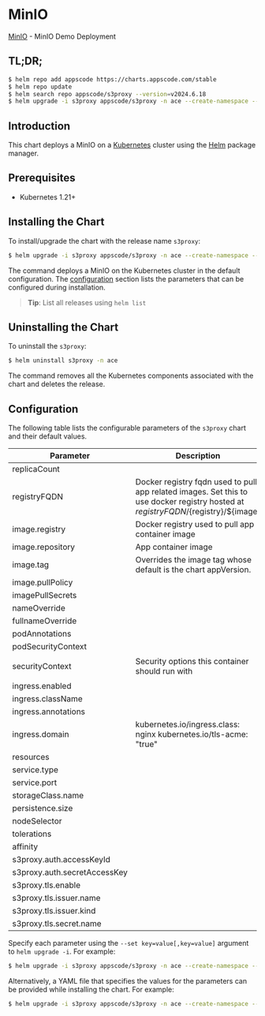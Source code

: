 # MinIO

[MinIO](https://github.com/appscode-cloud) - MinIO Demo Deployment

## TL;DR;

```bash
$ helm repo add appscode https://charts.appscode.com/stable
$ helm repo update
$ helm search repo appscode/s3proxy --version=v2024.6.18
$ helm upgrade -i s3proxy appscode/s3proxy -n ace --create-namespace --version=v2024.6.18
```

## Introduction

This chart deploys a MinIO on a [Kubernetes](http://kubernetes.io) cluster using the [Helm](https://helm.sh) package manager.

## Prerequisites

- Kubernetes 1.21+

## Installing the Chart

To install/upgrade the chart with the release name `s3proxy`:

```bash
$ helm upgrade -i s3proxy appscode/s3proxy -n ace --create-namespace --version=v2024.6.18
```

The command deploys a MinIO on the Kubernetes cluster in the default configuration. The [configuration](#configuration) section lists the parameters that can be configured during installation.

> **Tip**: List all releases using `helm list`

## Uninstalling the Chart

To uninstall the `s3proxy`:

```bash
$ helm uninstall s3proxy -n ace
```

The command removes all the Kubernetes components associated with the chart and deletes the release.

## Configuration

The following table lists the configurable parameters of the `s3proxy` chart and their default values.

|          Parameter           |                                                             Description                                                              |                                                                             Default                                                                              |
|------------------------------|--------------------------------------------------------------------------------------------------------------------------------------|------------------------------------------------------------------------------------------------------------------------------------------------------------------|
| replicaCount                 |                                                                                                                                      | <code>1</code>                                                                                                                                                   |
| registryFQDN                 | Docker registry fqdn used to pull app related images. Set this to use docker registry hosted at ${registryFQDN}/${registry}/${image} | <code>ghcr.io</code>                                                                                                                                             |
| image.registry               | Docker registry used to pull app container image                                                                                     | <code>appscode</code>                                                                                                                                            |
| image.repository             | App container image                                                                                                                  | <code>s3proxy</code>                                                                                                                                             |
| image.tag                    | Overrides the image tag whose default is the chart appVersion.                                                                       | <code>sha-a82ca68</code>                                                                                                                                         |
| image.pullPolicy             |                                                                                                                                      | <code>IfNotPresent</code>                                                                                                                                        |
| imagePullSecrets             |                                                                                                                                      | <code>[]</code>                                                                                                                                                  |
| nameOverride                 |                                                                                                                                      | <code>""</code>                                                                                                                                                  |
| fullnameOverride             |                                                                                                                                      | <code>""</code>                                                                                                                                                  |
| podAnnotations               |                                                                                                                                      | <code>{}</code>                                                                                                                                                  |
| podSecurityContext           |                                                                                                                                      | <code>{"fsGroup":65534}</code>                                                                                                                                   |
| securityContext              | Security options this container should run with                                                                                      | <code>{"allowPrivilegeEscalation":false,"capabilities":{"drop":["ALL"]},"runAsNonRoot":true,"runAsUser":65534,"seccompProfile":{"type":"RuntimeDefault"}}</code> |
| ingress.enabled              |                                                                                                                                      | <code>false</code>                                                                                                                                               |
| ingress.className            |                                                                                                                                      | <code>""</code>                                                                                                                                                  |
| ingress.annotations          |                                                                                                                                      | <code>{}</code>                                                                                                                                                  |
| ingress.domain               | kubernetes.io/ingress.class: nginx kubernetes.io/tls-acme: "true"                                                                    | <code>""</code>                                                                                                                                                  |
| resources                    |                                                                                                                                      | <code>{}</code>                                                                                                                                                  |
| service.type                 |                                                                                                                                      | <code>ClusterIP</code>                                                                                                                                           |
| service.port                 |                                                                                                                                      | <code>9000</code>                                                                                                                                                |
| storageClass.name            |                                                                                                                                      | <code>""</code>                                                                                                                                                  |
| persistence.size             |                                                                                                                                      | <code>10Gi</code>                                                                                                                                                |
| nodeSelector                 |                                                                                                                                      | <code>{}</code>                                                                                                                                                  |
| tolerations                  |                                                                                                                                      | <code>[]</code>                                                                                                                                                  |
| affinity                     |                                                                                                                                      | <code>{}</code>                                                                                                                                                  |
| s3proxy.auth.accessKeyId     |                                                                                                                                      | <code>""</code>                                                                                                                                                  |
| s3proxy.auth.secretAccessKey |                                                                                                                                      | <code>""</code>                                                                                                                                                  |
| s3proxy.tls.enable           |                                                                                                                                      | <code>true</code>                                                                                                                                                |
| s3proxy.tls.issuer.name      |                                                                                                                                      | <code>""</code>                                                                                                                                                  |
| s3proxy.tls.issuer.kind      |                                                                                                                                      | <code>""</code>                                                                                                                                                  |
| s3proxy.tls.secret.name      |                                                                                                                                      | <code>""</code>                                                                                                                                                  |


Specify each parameter using the `--set key=value[,key=value]` argument to `helm upgrade -i`. For example:

```bash
$ helm upgrade -i s3proxy appscode/s3proxy -n ace --create-namespace --version=v2024.6.18 --set replicaCount=1
```

Alternatively, a YAML file that specifies the values for the parameters can be provided while
installing the chart. For example:

```bash
$ helm upgrade -i s3proxy appscode/s3proxy -n ace --create-namespace --version=v2024.6.18 --values values.yaml
```
